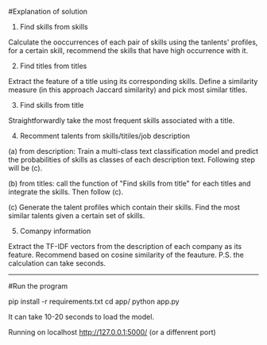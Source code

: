 #Explanation of solution

1) Find skills from skills

Calculate the ooccurrences of each pair of skills using the tanlents' profiles, for a certain skill, recommend the skills that have high occurrence with it.

2) Find titles from titles

Extract the feature of a title using its corresponding skills. Define a similarity measure (in this approach Jaccard similarity) and pick most similar titles.

3) Find skills from title

Straightforwardly take the most frequent skills associated with a title.

4) Recomment talents from skills/titiles/job description

(a) from description: Train a multi-class text classification model and predict the probabilities of skills as classes of each description text. Following step will be (c).

(b) from titles: call the function of "Find skills from title" for each titles and integrate the skills. Then follow (c).

(c) Generate the talent profiles which contain their skills. Find the most similar talents given a certain set of skills.

5) Comanpy information

Extract the TF-IDF vectors from the description of each company as its feature. Recommend based on cosine similarity of the feauture. P.S. the calculation can take seconds. 

-----
#Run the program

pip install -r requirements.txt
cd app/
python app.py

It can take 10-20 seconds to load the model.

Running on localhost http://127.0.0.1:5000/ (or a diffenrent port)
